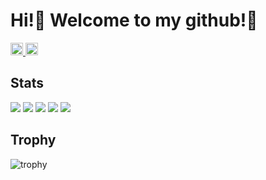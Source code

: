 # Hi!👋 Welcome to my github!🦊

<p align="left">
  <a href="https://github.com/KOYAMA-Yuya">
    <img height="20" src="https://komarev.com/ghpvc/?username=KOYAMA-Yuya" />
  </a>
  <a href="https://github.com/KOYAMA-Yuya">
    <img height="20" src="https://img.shields.io/github/followers/KOYAMA-Yuya?label=follow&logo=github&style=flat" />
  </a>
</p>

## Stats
![](http://github-profile-summary-cards.vercel.app/api/cards/profile-details?username=KOYAMA-Yuya&theme=default)
![](http://github-profile-summary-cards.vercel.app/api/cards/repos-per-language?username=KOYAMA-Yuya&theme=default)
![](http://github-profile-summary-cards.vercel.app/api/cards/most-commit-language?username=KOYAMA-Yuya&theme=default)
![](http://github-profile-summary-cards.vercel.app/api/cards/stats?username=KOYAMA-Yuya&theme=default)
![](http://github-profile-summary-cards.vercel.app/api/cards/productive-time?username=KOYAMA-Yuya&theme=default&utcOffset=9)

## Trophy
![trophy](https://github-profile-trophy.vercel.app/?username=KOYAMA-Yuya&theme=default)

